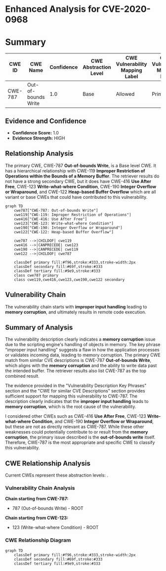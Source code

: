 # Enhanced Analysis for CVE-2020-0968

# Summary
| CWE ID | CWE Name | Confidence | CWE Abstraction Level | CWE Vulnerability Mapping Label | CWE-Vulnerability Mapping Notes |
|---|---|---|---|---|---|
| CWE-787 | Out-of-bounds Write | 1.0 | Base | Allowed | Primary CWE |

## Evidence and Confidence

*   **Confidence Score:** 1.0
*   **Evidence Strength:** HIGH

## Relationship Analysis
The primary CWE, CWE-787 **Out-of-bounds Write**, is a Base level CWE. It has a hierarchical relationship with CWE-119 **Improper Restriction of Operations within the Bounds of a Memory Buffer**. The retriever results do not have a strong secondary CWE, but it does have CWE-416 **Use After Free**, CWE-123 **Write-what-where Condition**, CWE-190 **Integer Overflow or Wraparound**, and CWE-122 **Heap-based Buffer Overflow** which are all variant or base CWEs that could have contributed to this vulnerability.

```mermaid
graph TD
    cwe787["CWE-787: Out-of-bounds Write"]
    cwe119["CWE-119: Improper Restriction of Operations"]
    cwe416["CWE-416: Use After Free"]
    cwe123["CWE-123: Write-what-where Condition"]
    cwe190["CWE-190: Integer Overflow or Wraparound"]
    cwe122["CWE-122: Heap-based Buffer Overflow"]
    
    cwe787 -->|CHILDOF| cwe119
    cwe416 -->|CANPRECEDE| cwe123
    cwe190 -->|CANPRECEDE| cwe119
    cwe122 -->|CHILDOF| cwe787
    
    classDef primary fill:#f96,stroke:#333,stroke-width:2px
    classDef secondary fill:#69f,stroke:#333
    classDef tertiary fill:#9e9,stroke:#333
    class cwe787 primary
    class cwe119,cwe416,cwe123,cwe190,cwe122 secondary
```

## Vulnerability Chain
The vulnerability chain starts with **improper input handling** leading to **memory corruption**, and ultimately results in remote code execution.

## Summary of Analysis
The vulnerability description clearly indicates a **memory corruption** issue due to the scripting engine's handling of objects in memory. The key phrase "improper input handling" suggests a flaw in how the application processes or validates incoming data, leading to memory corruption. The primary CWE match from similar CVE descriptions is CWE-787 **Out-of-bounds Write**, which aligns with the **memory corruption** and the ability to write data past the intended buffer. The retriever results also list CWE-787 as the top combined result.

The evidence provided in the "Vulnerability Description Key Phrases" section and the "CWE for similar CVE Descriptions" section provides sufficient support for mapping this vulnerability to CWE-787. The description clearly indicates that the **improper input handling** leads to **memory corruption**, which is the root cause of the vulnerability.

I considered other CWEs such as CWE-416 **Use After Free**, CWE-123 **Write-what-where Condition**, and CWE-190 **Integer Overflow or Wraparound**, but these are not as directly relevant as CWE-787. While these other weaknesses could potentially contribute to or result from the **memory corruption**, the primary issue described is the **out-of-bounds write** itself. Therefore, CWE-787 is the most appropriate and specific CWE to classify this vulnerability.


## CWE Relationship Analysis

Current CWEs represent these abstraction levels: .


### Vulnerability Chain Analysis

**Chain starting from CWE-787:**
- 787 (Out-of-bounds Write) - ROOT


**Chain starting from CWE-123:**
- 123 (Write-what-where Condition) - ROOT



### CWE Relationship Diagram

```mermaid
graph TD
    classDef primary fill:#f96,stroke:#333,stroke-width:2px
    classDef secondary fill:#69f,stroke:#333
    classDef tertiary fill:#9e9,stroke:#333
```